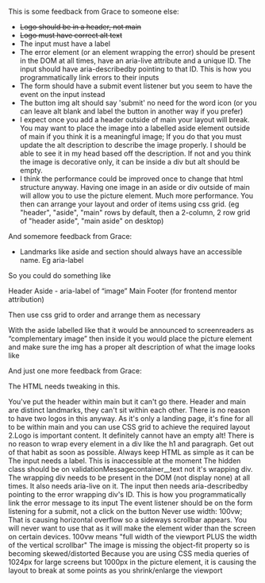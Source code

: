 This is some feedback from Grace to someone else:

- ~~Logo should be in a header, not main~~
- ~~Logo must have correct alt text~~
- The input must have a label
- The error element (or an element wrapping the error) should be present in the DOM at all times, have an aria-live attribute and a unique ID. The input should have aria-describedby pointing to that ID. This is how you programmatically link errors to their inputs
- The form should have a submit event listener but you seem to have the event on the input instead
- The button img alt should say 'submit' no need for the word icon (or you can leave alt blank and label the button in another way if you prefer)
- I expect once you add a header outside of main your layout will break. You may want to place the image into a labelled aside element outside of main if you think it is a meaningful image; If you do that you must update the alt description to describe the image properly. I should be able to see it in my head based off the description. If not and you think the image is decorative only, it can be inside a div but alt should be empty.
- I think the performance could be improved once to change that html structure anyway. Having one image in an aside or div outside of main will allow you to use the picture element. Much more performance. You then can arrange your layout and order of items using css grid. (eg "header", "aside", "main" rows by default, then a 2-column, 2 row grid of "header aside", "main aside" on desktop)

And somemore feedback from Grace:

- Landmarks like aside and section should always have an accessible name. Eg aria-label

So you could do something like

Header
Aside - aria-label of “image”
Main
Footer (for frontend mentor attribution)

Then use css grid to order and arrange them as necessary

With the aside labelled like that it would be announced to screenreaders as “complementary image” then inside it you would place the picture element and make sure the img has a proper alt description of what the image looks like

And just one more feedback from Grace:

The HTML needs tweaking in this.

You've put the header within main but it can't go there. Header and main are distinct landmarks, they can't sit within each other. There is no reason to have two logos in this anyway. As it's only a landing page, it's fine for all to be within main and you can use CSS grid to achieve the required layout 2.Logo is important content. It definitely cannot have an empty alt!
There is no reason to wrap every element in a div like the h1 and paragraph. Get out of that habit as soon as possible. Always keep HTML as simple as it can be
The input needs a label. This is inaccessible at the moment
The hidden class should be on validationMessagecontainer\_\_text not it's wrapping div. The wrapping div needs to be present in the DOM (not display none) at all times. It also needs aria-live on it.
The input then needs aria-describedby pointing to the error wrapping div's ID. This is how you programmatically link the error message to its input
The event listener should be on the form listening for a submit, not a click on the button
Never use width: 100vw; That is causing horizontal overflow so a sideways scrollbar appears. You will never want to use that as it will make the element wider than the screen on certain devices. 100vw means "full width of the viewport PLUS the width of the vertical scrollbar"
The image is missing the object-fit property so is becoming skewed/distorted
Because you are using CSS media queries of 1024px for large screens but 1000px in the picture element, it is causing the layout to break at some points as you shrink/enlarge the viewport
